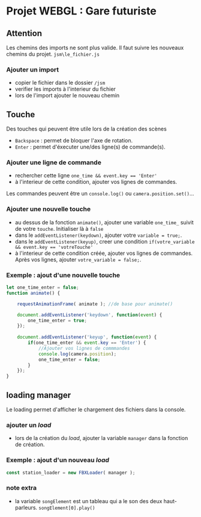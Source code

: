 # Projet WEBGL : Gare futuriste

## Attention

Les chemins des imports ne sont plus valide. Il faut suivre les nouveaux chemins du projet. ``jsm\le_fichier.js``

### Ajouter un import

- copier le fichier dans le dossier ``/jsm``
- verifier les imports à l'interieur du fichier
- lors de l'import ajouter le nouveau chemin


## Touche

Des touches qui peuvent être utile lors de la création des scènes

- `Backspace` : permet de bloquer l'axe de rotation. 
- `Enter` : permet d'éxecuter une/des ligne(s) de commande(s).

### Ajouter une ligne de commande

- rechercher cette ligne ``one_time && event.key == 'Enter'``
- à l'interieur de cette condition, ajouter vos lignes de commandes.

Les commandes peuvent être un ``console.log()`` ou ``camera.position.set()``...

### Ajouter une nouvelle touche

- au dessus de la fonction ``animate()``, ajouter une variable ``one_time_`` suivit de votre ``touche``. Initialiser là à ``false``
- dans le ``addEventListener(keydown)``, ajouter votre ``variable = true;``.  
- dans le ``addEventListener(keyup)``, creer une condition ``if(votre_variable && event.key == 'votreTouche'``
- à l'interieur de cette condition créée, ajouter vos lignes de commandes. Après vos lignes, ajouter ``votre_variable = false;``.

### Exemple : ajout d'une nouvelle touche

```js
let one_time_enter = false;
function animate() { 

    requestAnimationFrame( animate ); //de base pour animate() 

    document.addEventListener('keydown', function(event) {
        one_time_enter = true;
    });
    
    document.addEventListener('keyup', function(event) {
        if(one_time_enter && event.key == 'Enter') {
            //Ajouter vos lignes de commmandes
            console.log(camera.position); 
            one_time_enter = false;
        }
    });
}
```

## loading manager

Le loading permet d'afficher le chargement des fichiers dans la console.

### ajouter un _load_

- lors de la création du _load_, ajouter la variable ``manager`` dans la fonction de création.

### Exemple : ajout d'un nouveau _load_

```js
const station_loader = new FBXLoader( manager );
```


### note extra
- la variable `songElement` est un tableau qui a le son des deux haut-parleurs. ```songElement[0].play()```

